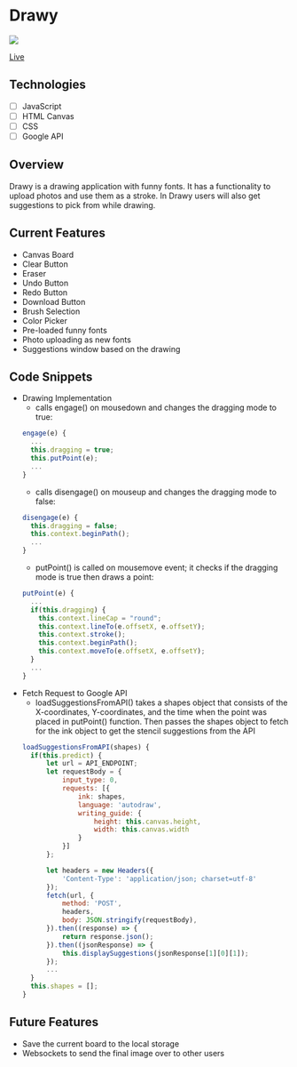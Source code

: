 # Drawy
![](/drawy/images/overview-drawy.gif)

[Live](https://drawy.netlify.com)

## Technologies
- [ ] JavaScript
- [ ] HTML Canvas
- [ ] CSS
- [ ] Google API 

## Overview
Drawy is a drawing application with funny fonts. It has a functionality to upload photos and use them as a stroke. In Drawy users will also get suggestions to pick from while drawing. 

## Current Features
* Canvas Board
* Clear Button
* Eraser 
* Undo Button
* Redo Button
* Download Button
* Brush Selection 
* Color Picker
* Pre-loaded funny fonts
* Photo uploading as new fonts
* Suggestions window based on the drawing 

## Code Snippets
* Drawing Implementation
	* calls engage() on mousedown and changes the dragging mode to true: 
	```javascript
	engage(e) {
	  ...
	  this.dragging = true;
	  this.putPoint(e);  
	  ...
	}
	```
	* calls disengage() on mouseup and changes the dragging mode to false: 
	```javascript
	disengage(e) {
	  this.dragging = false;
	  this.context.beginPath();
	  ...
	}
	```
	* putPoint() is called on mousemove event; it checks if the dragging mode is true then draws a point:
	```javascript
	putPoint(e) {
	  ...
	  if(this.dragging) {
	  	this.context.lineCap = "round";
	  	this.context.lineTo(e.offsetX, e.offsetY);
	  	this.context.stroke(); 
	  	this.context.beginPath(); 
	  	this.context.moveTo(e.offsetX, e.offsetY); 
	  }
	  ...
	}
	```
* Fetch Request to Google API
	* loadSuggestionsFromAPI() takes a shapes object that consists of the X-coordinates, Y-coordinates, and the time when the point was placed in putPoint() function. Then passes the shapes object to fetch for the ink object to get the stencil suggestions from the API 
	```javascript
	loadSuggestionsFromAPI(shapes) {
      if(this.predict) { 
          let url = API_ENDPOINT;
          let requestBody = {
              input_type: 0,
              requests: [{
                  ink: shapes,
                  language: 'autodraw',
                  writing_guide: {
                      height: this.canvas.height,
                      width: this.canvas.width
                  }
              }]
          };

          let headers = new Headers({
              'Content-Type': 'application/json; charset=utf-8'
          });
          fetch(url, {
              method: 'POST',
              headers,
              body: JSON.stringify(requestBody),
          }).then((response) => {
              return response.json();
          }).then((jsonResponse) => {
              this.displaySuggestions(jsonResponse[1][0][1]);
          });  
          ...
      }  
      this.shapes = [];
    }
	```

## Future Features
* Save the current board to the local storage
* Websockets to send the final image over to other users




